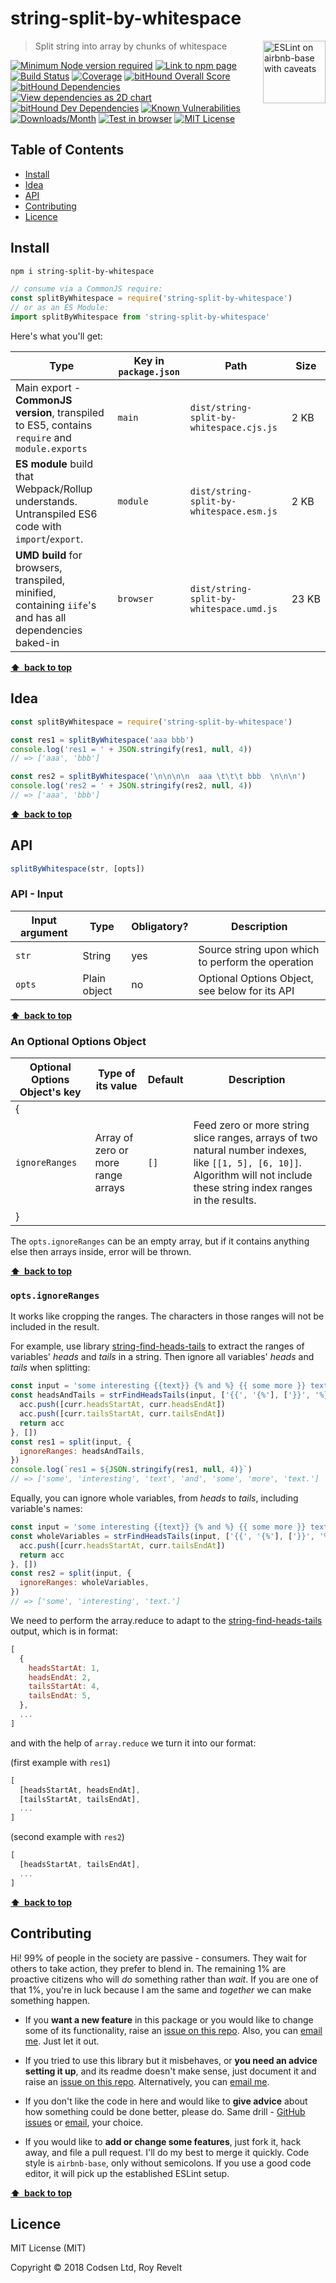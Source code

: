 # string-split-by-whitespace

<a href="https://github.com/revelt/eslint-on-airbnb-base-badge" style="float: right; padding: 0 0 20px 20px;"><img src="https://cdn.rawgit.com/revelt/eslint-on-airbnb-base-badge/0c3e46c9/lint-badge.svg" alt="ESLint on airbnb-base with caveats" width="100" align="right"></a>

> Split string into array by chunks of whitespace

[![Minimum Node version required][node-img]][node-url]
[![Link to npm page][npm-img]][npm-url]
[![Build Status][travis-img]][travis-url]
[![Coverage][cov-img]][cov-url]
[![bitHound Overall Score][overall-img]][overall-url]
[![bitHound Dependencies][deps-img]][deps-url]
[![View dependencies as 2D chart][deps2d-img]][deps2d-url]
[![bitHound Dev Dependencies][dev-img]][dev-url]
[![Known Vulnerabilities][vulnerabilities-img]][vulnerabilities-url]
[![Downloads/Month][downloads-img]][downloads-url]
[![Test in browser][runkit-img]][runkit-url]
[![MIT License][license-img]][license-url]

## Table of Contents

<!-- START doctoc generated TOC please keep comment here to allow auto update -->
<!-- DON'T EDIT THIS SECTION, INSTEAD RE-RUN doctoc TO UPDATE -->


- [Install](#install)
- [Idea](#idea)
- [API](#api)
- [Contributing](#contributing)
- [Licence](#licence)

<!-- END doctoc generated TOC please keep comment here to allow auto update -->

## Install

```bash
npm i string-split-by-whitespace
```

```js
// consume via a CommonJS require:
const splitByWhitespace = require('string-split-by-whitespace')
// or as an ES Module:
import splitByWhitespace from 'string-split-by-whitespace'
```

Here's what you'll get:

Type            | Key in `package.json` | Path  | Size
----------------|-----------------------|-------|--------
Main export - **CommonJS version**, transpiled to ES5, contains `require` and `module.exports` | `main`                | `dist/string-split-by-whitespace.cjs.js` | 2&nbsp;KB
**ES module** build that Webpack/Rollup understands. Untranspiled ES6 code with `import`/`export`. | `module`              | `dist/string-split-by-whitespace.esm.js` | 2&nbsp;KB
**UMD build** for browsers, transpiled, minified, containing `iife`'s and has all dependencies baked-in | `browser`            | `dist/string-split-by-whitespace.umd.js` | 23&nbsp;KB

**[⬆ &nbsp;back to top](#)**

## Idea

```js
const splitByWhitespace = require('string-split-by-whitespace')

const res1 = splitByWhitespace('aaa bbb')
console.log('res1 = ' + JSON.stringify(res1, null, 4))
// => ['aaa', 'bbb']

const res2 = splitByWhitespace('\n\n\n\n  aaa \t\t\t bbb  \n\n\n')
console.log('res2 = ' + JSON.stringify(res2, null, 4))
// => ['aaa', 'bbb']
```

**[⬆ &nbsp;back to top](#)**

## API

```js
splitByWhitespace(str, [opts])
```

### API - Input

Input argument           | Type           | Obligatory? | Description
-------------------------|----------------|-------------|-------------
`str`                    | String         | yes         | Source string upon which to perform the operation
`opts`                   | Plain object   | no          | Optional Options Object, see below for its API

**[⬆ &nbsp;back to top](#)**

### An Optional Options Object

Optional Options Object's key                      | Type of its value                  | Default               | Description
---------------------------------------------------|------------------------------------|-----------------------|----------------------
{                                                  |                                    |                       |
`ignoreRanges`                                     | Array of zero or more range arrays | `[]`                  | Feed zero or more string slice ranges, arrays of two natural number indexes, like `[[1, 5], [6, 10]]`. Algorithm will not include these string index ranges in the results.
}                                                  |                                    |                       |

The `opts.ignoreRanges` can be an empty array, but if it contains anything else then arrays inside, error will be thrown.

**[⬆ &nbsp;back to top](#)**

### `opts.ignoreRanges`

It works like cropping the ranges. The characters in those ranges will not be included in the result.

For example, use library [string-find-heads-tails](https://github.com/codsen/string-find-heads-tails) to extract the ranges of variables' _heads_ and _tails_ in a string. Then ignore all variables' _heads_ and _tails_ when splitting:

```js
const input = 'some interesting {{text}} {% and %} {{ some more }} text.'
const headsAndTails = strFindHeadsTails(input, ['{{', '{%'], ['}}', '%}']).reduce((acc, curr) => {
  acc.push([curr.headsStartAt, curr.headsEndAt])
  acc.push([curr.tailsStartAt, curr.tailsEndAt])
  return acc
}, [])
const res1 = split(input, {
  ignoreRanges: headsAndTails,
})
console.log(`res1 = ${JSON.stringify(res1, null, 4)}`)
// => ['some', 'interesting', 'text', 'and', 'some', 'more', 'text.']
```

Equally, you can ignore whole variables, from _heads_ to _tails_, including variable's names:

```js
const input = 'some interesting {{text}} {% and %} {{ some more }} text.'
const wholeVariables = strFindHeadsTails(input, ['{{', '{%'], ['}}', '%}']).reduce((acc, curr) => {
  acc.push([curr.headsStartAt, curr.tailsEndAt])
  return acc
}, [])
const res2 = split(input, {
  ignoreRanges: wholeVariables,
})
// => ['some', 'interesting', 'text.']
```

We need to perform the array.reduce to adapt to the [string-find-heads-tails](https://github.com/codsen/string-find-heads-tails) output, which is in format:

```js
[
  {
    headsStartAt: 1,
    headsEndAt: 2,
    tailsStartAt: 4,
    tailsEndAt: 5,
  },
  ...
]
```

and with the help of `array.reduce` we turn it into our format:

(first example with `res1`)
```js
[
  [headsStartAt, headsEndAt],
  [tailsStartAt, tailsEndAt],
  ...
]
```

(second example with `res2`)
```js
[
  [headsStartAt, tailsEndAt],
  ...
]
```

**[⬆ &nbsp;back to top](#)**

## Contributing

Hi! 99% of people in the society are passive - consumers. They wait for others to take action, they prefer to blend in. The remaining 1% are proactive citizens who will _do_ something rather than _wait_. If you are one of that 1%, you're in luck because I am the same and _together_ we can make something happen.

* If you **want a new feature** in this package or you would like to change some of its functionality, raise an [issue on this repo](https://github.com/codsen/string-split-by-whitespace/issues). Also, you can [email me](mailto:roy@codsen.com). Just let it out.

* If you tried to use this library but it misbehaves, or **you need an advice setting it up**, and its readme doesn't make sense, just document it and raise an [issue on this repo](https://github.com/codsen/string-split-by-whitespace/issues). Alternatively, you can [email me](mailto:roy@codsen.com).

* If you don't like the code in here and would like to **give advice** about how something could be done better, please do. Same drill - [GitHub issues](https://github.com/codsen/string-split-by-whitespace/issues) or [email](mailto:roy@codsen.com), your choice.

* If you would like to **add or change some features**, just fork it, hack away, and file a pull request. I'll do my best to merge it quickly. Code style is `airbnb-base`, only without semicolons. If you use a good code editor, it will pick up the established ESLint setup.

**[⬆ &nbsp;back to top](#)**

## Licence

MIT License (MIT)

Copyright © 2018 Codsen Ltd, Roy Revelt

[node-img]: https://img.shields.io/node/v/string-split-by-whitespace.svg?style=flat-square&label=works%20on%20node
[node-url]: https://www.npmjs.com/package/string-split-by-whitespace

[npm-img]: https://img.shields.io/npm/v/string-split-by-whitespace.svg?style=flat-square&label=release
[npm-url]: https://www.npmjs.com/package/string-split-by-whitespace

[travis-img]: https://img.shields.io/travis/codsen/string-split-by-whitespace.svg?style=flat-square
[travis-url]: https://travis-ci.org/codsen/string-split-by-whitespace

[cov-img]: https://coveralls.io/repos/github/codsen/string-split-by-whitespace/badge.svg?style=flat-square?branch=master
[cov-url]: https://coveralls.io/github/codsen/string-split-by-whitespace?branch=master

[overall-img]: https://img.shields.io/bithound/code/github/codsen/string-split-by-whitespace.svg?style=flat-square
[overall-url]: https://www.bithound.io/github/codsen/string-split-by-whitespace

[deps-img]: https://img.shields.io/bithound/dependencies/github/codsen/string-split-by-whitespace.svg?style=flat-square
[deps-url]: https://www.bithound.io/github/codsen/string-split-by-whitespace/master/dependencies/npm

[deps2d-img]: https://img.shields.io/badge/deps%20in%202D-see_here-08f0fd.svg?style=flat-square
[deps2d-url]: http://npm.anvaka.com/#/view/2d/string-split-by-whitespace

[dev-img]: https://img.shields.io/bithound/devDependencies/github/codsen/string-split-by-whitespace.svg?style=flat-square
[dev-url]: https://www.bithound.io/github/codsen/string-split-by-whitespace/master/dependencies/npm

[vulnerabilities-img]: https://snyk.io/test/github/codsen/string-split-by-whitespace/badge.svg?style=flat-square
[vulnerabilities-url]: https://snyk.io/test/github/codsen/string-split-by-whitespace

[downloads-img]: https://img.shields.io/npm/dm/string-split-by-whitespace.svg?style=flat-square
[downloads-url]: https://npmcharts.com/compare/string-split-by-whitespace

[runkit-img]: https://img.shields.io/badge/runkit-test_in_browser-a853ff.svg?style=flat-square
[runkit-url]: https://npm.runkit.com/string-split-by-whitespace

[license-img]: https://img.shields.io/npm/l/string-split-by-whitespace.svg?style=flat-square
[license-url]: https://github.com/codsen/string-split-by-whitespace/blob/master/license.md
